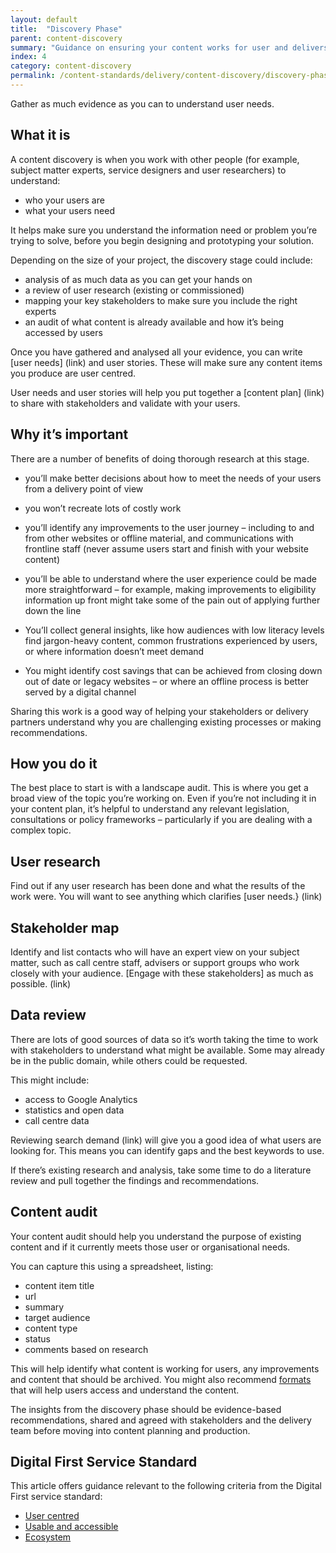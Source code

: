 ```yaml
---
layout: default
title:  "Discovery Phase"
parent: content-discovery
summary: "Guidance on ensuring your content works for user and delivers your organisation's aims."
index: 4
category: content-discovery
permalink: /content-standards/delivery/content-discovery/discovery-phase/
---
```

Gather as much evidence as you can to understand user needs.

## What it is

A content discovery is when you work with other people (for example, subject matter experts, service designers and user researchers) to understand:

* who your users are
* what your users need

It helps make sure you understand the information need or problem you’re trying to solve, before you begin designing and prototyping your solution.

Depending on the size of your project, the discovery stage could include:

* analysis of as much data as you can get your hands on
* a review of user research (existing or commissioned)
*	mapping your key stakeholders to make sure you include the right experts
*	an audit of what content is already available and how it’s being accessed by users

Once you have gathered and analysed all your evidence, you can write [user needs] (link) and user stories. These will make sure any content items you produce are user centred.

User needs and user stories will help you put together a [content plan] (link) to share with stakeholders and validate with your users.

## Why it’s important

There are a number of benefits of doing thorough research at this stage.

* you’ll make better decisions about how to meet the needs of your users from a delivery point of view

* you won’t recreate lots of costly work

* you’ll identify any improvements to the user journey – including to and from other websites or offline material, and communications with frontline staff (never assume users start and finish with your website content)

* you’ll be able to understand where the user experience could be made more straightforward – for example, making improvements to eligibility information up front might take some of the pain out of applying further down the line

* You’ll collect general insights, like how audiences with low literacy levels find jargon-heavy content, common frustrations experienced by users, or where information doesn’t meet demand

* You might identify cost savings that can be achieved from closing down out of date or legacy websites – or where an offline process is better served by a digital channel

Sharing this work is a good way of helping your stakeholders or delivery partners understand why you are challenging existing processes or making recommendations.

## How you do it

The best place to start is with a landscape audit. This is where you get a broad view of the topic you’re working on. Even if you’re not including it in your content plan, it’s helpful to understand any relevant legislation, consultations or policy frameworks – particularly if you are dealing with a complex topic.

## User research

Find out if any user research has been done and what the results of the work were. You will want to see anything which clarifies [user needs.} (link)

## Stakeholder map

Identify and list contacts who will have an expert view on your subject matter, such as call centre staff, advisers or support groups who work closely with your audience. [Engage with these stakeholders] as much as possible.  (link)

## Data review

There are lots of good sources of data so it’s worth taking the time to work with stakeholders to understand what might be available. Some may already be in the public domain, while others could be requested.

This might include:

* access to Google Analytics
* statistics and open data
* call centre data

Reviewing search demand (link) will give you a good idea of what users are looking for. This means you can identify gaps and the best keywords to use.

If there’s existing research and analysis, take some time to do a literature review and pull together the findings and recommendations.

## Content audit

Your content audit should help you understand the purpose of existing content and if it currently meets those user or organisational needs.

You can capture this using a spreadsheet, listing:

* content item title
* url
* summary
* target audience
* content type
* status
* comments based on research

This will help identify what content is working for users, any improvements and content that should be archived. You might also recommend [formats](/content-standards/delivery/content-discovery/format/) that will help users access and understand the content.

The insights from the discovery phase should be evidence-based recommendations, shared and agreed with stakeholders and the delivery team before moving into content planning and production.

## Digital First Service Standard

This article offers guidance relevant to the following criteria from the Digital First service standard:

* [User centred](http://scottishgovernment.github.io/criterion/user-centred/)
* [Usable and accessible](http://scottishgovernment.github.io/criterion/usable-and-accessible/)
* [Ecosystem](http://scottishgovernment.github.io/criterion/data-driven/)

